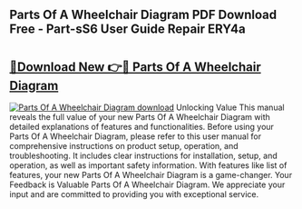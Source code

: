 ## Parts Of A Wheelchair Diagram PDF Download Free - Part-sS6 User Guide Repair ERY4a

# <h2><a href="http://dfmdhv.blite.top/?on=Parts+Of+A+Wheelchair+Diagram">🔗Download New 👉🔴 Parts Of A Wheelchair Diagram</a></h2>

[![Parts Of A Wheelchair Diagram download](https://i.imgur.com/lujVjoI.png)](http://dfmdhv.blite.top/?on=Parts+Of+A+Wheelchair+Diagram)
Unlocking Value This manual reveals the full value of your new Parts Of A Wheelchair Diagram with detailed explanations of features and functionalities. Before using your Parts Of A Wheelchair Diagram, please refer to this user manual for comprehensive instructions on product setup, operation, and troubleshooting. It includes clear instructions for installation, setup, and operation, as well as important safety information. With features like list of features, your new Parts Of A Wheelchair Diagram is a game-changer. Your Feedback is Valuable Parts Of A Wheelchair Diagram. We appreciate your input and are committed to providing you with exceptional service.
